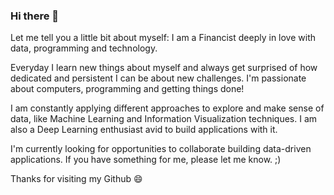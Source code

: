 ### Hi there 👋


Let me tell you a little bit about myself: I am a Financist deeply in love with data, programming and technology. 

Everyday I learn new things about myself and always get surprised of how dedicated and persistent I can be about new challenges. I'm passionate about computers, programming and getting things done!

I am constantly applying different approaches to explore and make sense of data, like Machine Learning and Information Visualization techniques. I am also a Deep Learning enthusiast avid to build applications with it.

I'm currently looking for opportunities to collaborate building data-driven applications. If you have something for me, please let me know. ;)

Thanks for visiting my Github 😄

<!--**Skills / Interests:** Python, Julia, R, C++, JavaScript, NodeJS, D3.js, HTML, CSS, Git, GitHub, SQL, Docker, Shell Scripting Languages, Linux. -->

<!--
**Franklin-oliveira/Franklin-oliveira** is a ✨ _special_ ✨ repository because its `README.md` (this file) appears on your GitHub profile.

Here are some ideas to get you started:

- 🔭 I’m currently working on ...
- 🌱 I’m currently learning ...
- 👯 I’m looking to collaborate on ...
- 🤔 I’m looking for help with ...
- 💬 Ask me about ...
- 📫 How to reach me: ...
- 😄 Pronouns: ...
- ⚡ Fun fact: ...
-->
